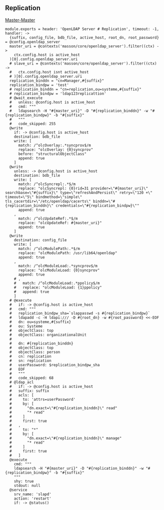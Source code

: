 
## Replication

[Master-Master](http://easylinuxtutorials.blogspot.fr/2013/11/multi-master-replication-of-openldap.html)

    module.exports = header: 'OpenLDAP Server # Replication', timeout: -1, handler: ->
      {suffix, config_file, bdb_file, active_host, root_dn, root_password} = @config.openldap_server
      master_uri = @contexts('masson/core/openldap_server').filter((ctx) ->
        ctx.config.host is active_host
      )[0].config.openldap_server.uri
      # slave_uri = @contexts('masson/core/openldap_server').filter((ctx) ->
      #   ctx.config.host isnt active_host
      # )[0].config.openldap_server.uri
      replication_binddn = "cn=Manager,#{suffix}"
      replication_bindpw = 'test'
      # replication_binddn = "cn=replication,ou=systeme,#{suffix}"
      # replication_bindpw = 'ldap123replicattion'
      # @wait_execute
      #   unless: @config.host is active_host
      #   cmd: """
      #   ldapsearch -H "#{master_uri}" -D "#{replication_binddn}" -w "#{replication_bindpw}" -b "#{suffix}"
      #   """
      #   code_skipped: 255
      @write
        if: -> @config.host is active_host
        destination: bdb_file
        write: [
          match: /^olcOverlay:.*syncprov$/m
          replace: "olcOverlay: {0}syncprov"
          before: "structuralObjectClass"
          append: true
        ]
      @write
        unless: -> @config.host is active_host
        destination: bdb_file
        write: [
          match: /^olcSyncrepl:.*$/m
          replace: "olcSyncrepl: {0}rid=31 provider=\"#{master_uri}\" searchbase=\"#{suffix}\" type=\"refreshAndPersist\" retry=\"120 +\" timeout=\"5\" bindmethod=\"simple\" tls_cacertdir=\"/etc/openldap/cacerts\" binddn=\"#{replication_binddn}\" credentials=\"#{replication_bindpw}\""
          append: true
        ,
          match: /^olcUpdateRef:.*$/m
          replace: "olcUpdateRef: #{master_uri}"
          append: true
        ]
      @write
        destination: config_file
        write: [
          match: /^olcModulePath:.*$/m
          replace: "olcModulePath: /usr/lib64/openldap"
          append: true
        ,
          match: /^olcModuleLoad:.*syncprov$/m
          replace: "olcModuleLoad: {0}syncprov"
          append: true
        # ,
        #   match: /^olcModuleLoad:.*ppolicy$/m
        #   replace: "olcModuleLoad: {1}ppolicy"
        #   append: true
        ]
      # @execute
      #   if: -> @config.host is active_host
      #   cmd: """
      #   replication_bindpw_sha=`slappasswd -s #{replication_bindpw}`
      #   ldapadd -c -H ldapi:/// -D #{root_dn} -w #{root_password} <<-EOF
      #   dn: ou=systeme,#{suffix}
      #   ou: Systeme
      #   objectClass: top
      #   objectClass: organizationalUnit
      # 
      #   dn: #{replication_binddn}
      #   objectClass: top
      #   objectClass: person
      #   cn: replication
      #   sn: replication
      #   userPassword: $replication_bindpw_sha
      #   EOF
      #   """
      #   code_skipped: 68
      # @ldap_acl
      #   if: -> @config.host is active_host
      #   suffix: suffix
      #   acls: [
      #     to: 'attrs=userPassword'
      #     by: [
      #       "dn.exact=\"#{replication_binddn}\" read"
      #       "* read"
      #     ]
      #     first: true
      #   ,
      #     to: "*"
      #     by: [
      #       "dn.exact=\"#{replication_binddn}\" manage"
      #       "* read"
      #     ]
      #     first: true
      #   ]
      @execute
        cmd: """
        ldapsearch -H "#{master_uri}" -D "#{replication_binddn}" -w "#{replication_bindpw}" -b "#{suffix}"
        """
        shy: true
        stdout: null
      @service
        srv_name: 'slapd'
        action: 'restart'
        if: -> @status()
